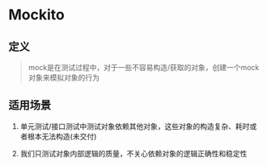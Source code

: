 # Mockito

## 定义

>mock是在测试过程中，对于一些不容易构造/获取的对象，创建一个mock对象来模拟对象的行为

## 适用场景

1. 单元测试/接口测试中测试对象依赖其他对象，这些对象的构造复杂、耗时或者根本无法构造(未交付)

2. 我们只测试对象内部逻辑的质量，不关心依赖对象的逻辑正确性和稳定性
